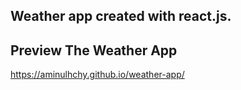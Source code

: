 ## Weather app created with react.js.

## Preview The Weather App
https://aminulhchy.github.io/weather-app/

